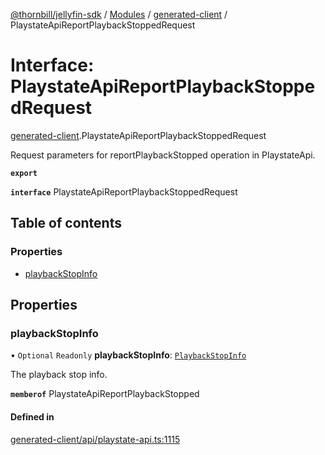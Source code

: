[@thornbill/jellyfin-sdk](../README.md) / [Modules](../modules.md) / [generated-client](../modules/generated_client.md) / PlaystateApiReportPlaybackStoppedRequest

# Interface: PlaystateApiReportPlaybackStoppedRequest

[generated-client](../modules/generated_client.md).PlaystateApiReportPlaybackStoppedRequest

Request parameters for reportPlaybackStopped operation in PlaystateApi.

**`export`**

**`interface`** PlaystateApiReportPlaybackStoppedRequest

## Table of contents

### Properties

- [playbackStopInfo](generated_client.PlaystateApiReportPlaybackStoppedRequest.md#playbackstopinfo)

## Properties

### playbackStopInfo

• `Optional` `Readonly` **playbackStopInfo**: [`PlaybackStopInfo`](index.api.PlaybackStopInfo.md)

The playback stop info.

**`memberof`** PlaystateApiReportPlaybackStopped

#### Defined in

[generated-client/api/playstate-api.ts:1115](https://github.com/thornbill/jellyfin-sdk-typescript/blob/eb13db7/src/generated-client/api/playstate-api.ts#L1115)

